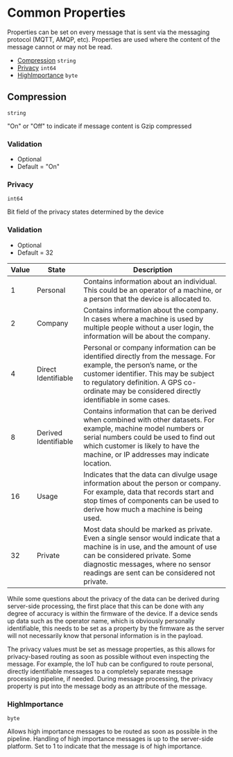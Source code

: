 # Common Properties
Properties can be set on every message that is sent via the messaging protocol (MQTT, AMQP, etc). Properties are used where the content of the message cannot or may not be read.

* [Compression](#compression) ```string```
* [Privacy](#privacy) ```int64```
* [HighImportance](#highimportance) ```byte```

## Compression
```string```

"On" or "Off" to indicate if message content is Gzip compressed

### Validation
* Optional 
* Default = "On"

### Privacy
```int64```

Bit field of the privacy states determined by the device

### Validation
* Optional 
* Default = 32


Value | State | Description
----- | ----- | -----------
1 |	Personal |	Contains information about an individual. This could be an operator of a machine, or a person that the device is allocated to.
2 |	Company | Contains information about the company. In cases where a machine is used by multiple people without a user login, the information will be about the company.
4 | Direct Identifiable | Personal or company information can be identified directly from the message. For example, the person’s name, or the customer identifier. This may be subject to regulatory definition. A GPS co-ordinate may be considered directly identifiable in some cases.
8 | Derived Identifiable |Contains information that can be derived when combined with other datasets. For example, machine model numbers or serial numbers could be used to find out which customer is likely to have the machine, or IP addresses may indicate location.
16 | Usage | Indicates that the data can divulge usage information about the person or company. For example, data that records start and stop times of components can be used to derive how much a machine is being used.
32 |Private | Most data should be marked as private. Even a single sensor would indicate that a machine is in use, and the amount of use can be considered private. Some diagnostic messages, where no sensor readings are sent can be considered not private.

While some questions about the privacy of the data can be derived during server-side processing, the first place that this can be done with any degree of accuracy is within the firmware of the device. If a device sends up data such as the operator name, which is obviously personally identifiable, this needs to be set as a property by the firmware as the server will not necessarily know that personal information is in the payload.

The privacy values must be set as message properties, as this allows for privacy-based routing as soon as possible without even inspecting the message. For example, the IoT hub can be configured to route personal, directly identifiable messages to a completely separate message processing pipeline, if needed.
During message processing, the privacy property is put into the message body as an attribute of the message.

### HighImportance
```byte```

Allows high importance messages to be routed as soon as possible in the pipeline. Handling of high importance messages is up to the server-side platform. Set to 1 to indicate that the message is of high importance.